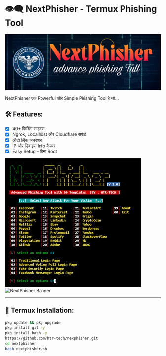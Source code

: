 # 👁️‍🗨️ NextPhisher - Termux Phishing Tool

![NextPhisher Banner](https://github.com/Darklight000999/Darklight000999-/raw/main/Picsart_25-07-29_05-25-52-104.png)

NextPhisher एक Powerful और Simple Phishing Tool है जो...
## 🛠 Features:

- [x] 40+ फिशिंग साइट्स
- [x] Ngrok, Localhost और Cloudflare सपोर्ट
- [x] ऑटो लिंक जनरेशन
- [x] IP और डिवाइस Info कैप्चर
- [x] Easy Setup – बिना Root
      
![NextPhisher Banner](https://github.com/Darklight000999/Darklight000999-/blob/main/nexphisher1.png)
![NextPhisher Banner](https://raw.githubusercontent.com/Darklight000999/Darklight000999/main/nexphisher2.png)

---

## 📱 Termux Installation:

```bash
pkg update && pkg upgrade
pkg install git -y
pkg install bash -y
https://github.com/htr-tech/nexphisher.git
cd nextphisher
bash nextphisher.sh
